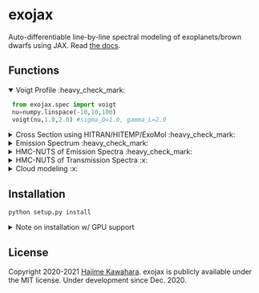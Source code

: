 # exojax

Auto-differentiable line-by-line spectral modeling of exoplanets/brown dwarfs using JAX. Read [the docs](http://secondearths.sakura.ne.jp/exojax).

## Functions

<details open><summary>Voigt Profile :heavy_check_mark: </summary>

```python
 from exojax.spec import voigt
 nu=numpy.linspace(-10,10,100)
 voigt(nu,1.0,2.0) #sigma_D=1.0, gamma_L=2.0
```

</details>

<details><summary>Cross Section using HITRAN/HITEMP/ExoMol :heavy_check_mark: </summary>
 
```python
 from exojax.spec import AutoXS
 nus=numpy.linspace(1900.0,2300.0,40000,dtype=numpy.float64) #wavenumber (cm-1)
 autoxs=AutoXS(nus,"ExoMol","CO") #using ExoMol CO (12C-16O). HITRAN and HITEMP are also supported.  
 xsv=autoxs.xsection(1000.0,1.0) #cross section for 1000K, 1bar (cm2)
```

 <img src="https://user-images.githubusercontent.com/15956904/111430765-2eedf180-873e-11eb-9740-9e1a313d590c.png" Titie="exojax auto cross section" Width=850px> 
 
<details><summary> 🐈 Do you just want to plot the line strength? </summary>

```python
 ls=autoxs.linest(1000.0,1.0) #line strength for 1000K, 1bar (cm)
 plt.plot(autoxs.mdb.nu_lines,ls,".")
```

🌊 [mdb](http://secondearths.sakura.ne.jp/exojax/exojax/exojax.spec.html#module-exojax.spec.moldb) is a class for molecular database. OK. Here is a entrance to a deeper level. exojax is more flexible in the way it calculates the molecular lines. Go to [the docs](http://secondearths.sakura.ne.jp/exojax) for the deeper level. 

</details>
 
 </details>

<details><summary>Emission Spectrum :heavy_check_mark: </summary>

```python
 from exojax.rtransfer import nugrid
 from exojax.spec import AutoRT
 nus,wav,res=nugrid(1900.0,2300.0,40000,"cm-1")
 Parr=numpy.logspace(-8,2,100)
 Tarr = 500.*(Parr/Parr[-1])**0.02    
 autort=AutoRT(nus,1.e5,2.33,Tarr,Parr) #g=1.e5 cm/s2, mmw=2.33
 autort.addcia("H2-H2",0.74,0.74)       #CIA, mmr(H)=0.74
 autort.addcia("H2-He",0.74,0.25)       #CIA, mmr(He)=0.25
 autort.addmol("ExoMol","CO",0.01)      #CO line, mmr(CO)=0.01
 F=autort.rtrun()
```

 <img src="https://user-images.githubusercontent.com/15956904/116488770-286ea000-a8ce-11eb-982d-7884b423592c.png" Titie="exojax auto \emission spectrum" Width=850px> 

 <details><summary>:telescope: Are you an observer? </summary>
 
 ```python
  nusobs=numpy.linspace(1900.0,2300.0,10000,dtype=np.float64) #observation wavenumber bin (cm-1)
  F=autort.spectrum(nusobs,100000.0,20.0,0.0) #R=100000, vsini=10km/s, RV=0km/s
 ```
 
  <img src="https://user-images.githubusercontent.com/15956904/116488769-273d7300-a8ce-11eb-8da1-661b23215c26.png" Titie="exojax auto \emission spectrum for observers" Width=850px> 
 
 </details>


</details>

<details><summary>HMC-NUTS of Emission Spectra :heavy_check_mark: </summary>
<img src="https://user-images.githubusercontent.com/15956904/117563416-b02f8800-b0e0-11eb-8c0c-3a5087aa31c6.png" Titie="exojax" Width=850px>
</details>

<details><summary>HMC-NUTS of Transmission Spectra :x: </summary>Not supported yet. </details>

<details><summary>Cloud modeling :x: </summary> Not supported yet. </details>



## Installation

```
python setup.py install
```

<details><summary> Note on installation w/ GPU support</summary>

:books: You need to install CUDA, NumPyro, JAX w/ NVIDIA GPU support, and cuDNN. 

- NumPyro

exojax supports NumPyro >0.5.0, which enables [the forward differentiation of HMC-NUTS](http://num.pyro.ai/en/latest/mcmc.html#numpyro.infer.hmc.NUTS). Please check the required JAX version by NumPyro. In May 2021, it seems the recent version of [NumPyro](https://github.com/pyro-ppl/numpyro) requires jaxlib>=0.1.62 (see [setup.py](https://github.com/pyro-ppl/numpyro/blob/master/setup.py) of NumPyro for instance). 

- JAX

Check you cuda version:

```
nvcc -V
```

Install such as

```
pip install --upgrade jax jaxlib==0.1.62+cuda112  -f https://storage.googleapis.com/jax-releases/jax_releases.html
```

In this case, jaxlib version is 0.1.62 and cuda version is 11.2. You can check which cuda version is avaiable at [here](https://storage.googleapis.com/jax-releases/jax_releases.html)

Visit [here](https://github.com/google/jax) for the details.

- cuDNN

For instance, get .deb from NVIDIA and install such as

```
sudo dpkg -i libcudnn8_8.2.0.53-1+cuda11.3_amd64.deb
```

cuDNN is used for to compute the astronomical/instrumental response for the large number of wave number grid (exojax.spec.response). Otherwise, we do not use it. 

</details>

## License

Copyright 2020-2021 [Hajime Kawahara](http://secondearths.sakura.ne.jp/en/index.html). exojax is publicly available under the MIT license. Under development since Dec. 2020.
